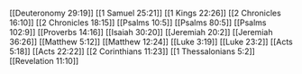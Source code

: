 [[Deuteronomy 29:19]]
[[1 Samuel 25:21]]
[[1 Kings 22:26]]
[[2 Chronicles 16:10]]
[[2 Chronicles 18:15]]
[[Psalms 10:5]]
[[Psalms 80:5]]
[[Psalms 102:9]]
[[Proverbs 14:16]]
[[Isaiah 30:20]]
[[Jeremiah 20:2]]
[[Jeremiah 36:26]]
[[Matthew 5:12]]
[[Matthew 12:24]]
[[Luke 3:19]]
[[Luke 23:2]]
[[Acts 5:18]]
[[Acts 22:22]]
[[2 Corinthians 11:23]]
[[1 Thessalonians 5:2]]
[[Revelation 11:10]]
